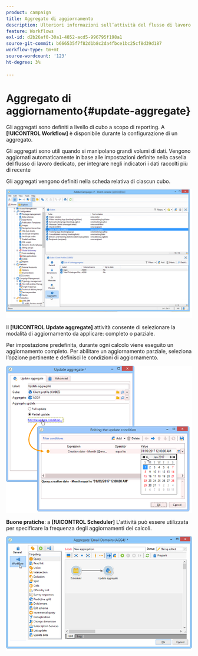 ```yaml
---
product: campaign
title: Aggregato di aggiornamento
description: Ulteriori informazioni sull’attività del flusso di lavoro aggregato Aggiornamento
feature: Workflows
exl-id: d2b26af0-30a1-4852-acd5-996795f198a1
source-git-commit: b666535f7f82d1b8c2da4fbce1bc25cf8d39d187
workflow-type: tm+mt
source-wordcount: '123'
ht-degree: 3%

---
```


# Aggregato di aggiornamento{#update-aggregate}



Gli aggregati sono definiti a livello di cubo a scopo di reporting. A **[!UICONTROL Workflow]** è disponibile durante la configurazione di un aggregato.

Gli aggregati sono utili quando si manipolano grandi volumi di dati. Vengono aggiornati automaticamente in base alle impostazioni definite nella casella del flusso di lavoro dedicato, per integrare negli indicatori i dati raccolti più di recente

Gli aggregati vengono definiti nella scheda relativa di ciascun cubo.

![](assets/s_advuser_cube_agregate_01.png)


Il **[!UICONTROL Update aggregate]** attività consente di selezionare la modalità di aggiornamento da applicare: completo o parziale.

Per impostazione predefinita, durante ogni calcolo viene eseguito un aggiornamento completo. Per abilitare un aggiornamento parziale, seleziona l’opzione pertinente e definisci le condizioni di aggiornamento.

![](assets/s_advuser_cube_agregate_05.png)

**Buone pratiche**: a **[!UICONTROL Scheduler]** L&#39;attività può essere utilizzata per specificare la frequenza degli aggiornamenti dei calcoli.

![](assets/s_advuser_cube_agregate_04.png)
